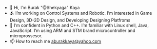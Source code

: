 - 👋 Hi, I’m Burak "@Shekyaga" Kaya
- 🫂 I’m working on Control Systems and Robotic. I’m interested in Game Design, 3D-2D Design, and Developing Designing Platfroms 
- 🌱 I’m confident in Python and C++. I’m familiar with Linux shell, Java, JavaScript. I’m using ARM and STM brand microcontroller and microprossesor.
- 📫 How to reach me aburakkaya@yahoo.com

<!---
Shekyaga/Shekyaga is a ✨ special ✨ repository because its `README.md` (this file) appears on your GitHub profile.
You can click the Preview link to take a look at your changes.
--->
